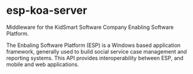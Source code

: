 # esp-koa-server
Middleware for the KidSmart Software Company Enabling Software Platform.

The Enbaling Software Platform (ESP) is a Windows based application framework, generally used to build social service case management and reporting systems. This API provides interoperability between ESP, and mobile and web applications.
